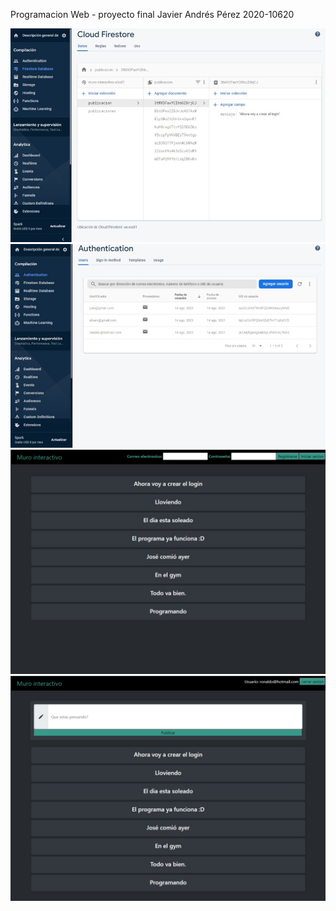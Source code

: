Programacion Web - proyecto final
Javier Andrés Pérez 2020-10620

![captura de pantalla 1](screenshot1.png)
![captura de pantalla 2](screenshot2.png)
![captura de pantalla 3](screenshot3.png)
![captura de pantalla 4](screenshot4.png)

